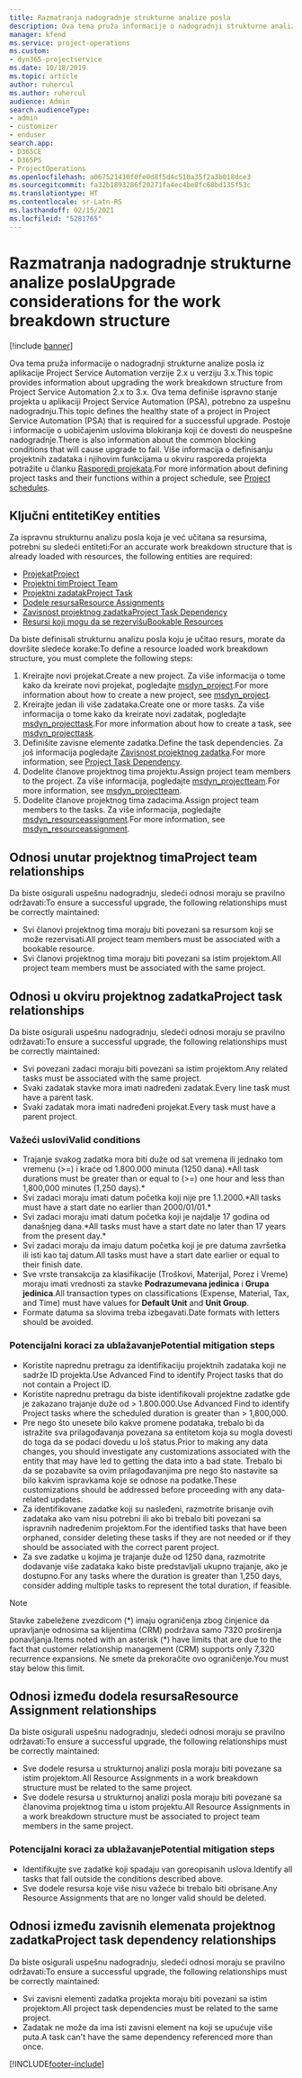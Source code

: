 ```yaml
---
title: Razmatranja nadogradnje strukturne analize posla
description: Ova tema pruža informacije o nadogradnji strukturne analize posla iz aplikacije Project Service Automation verzije 2.x u verziju 3.x.
manager: kfend
ms.service: project-operations
ms.custom:
- dyn365-projectservice
ms.date: 10/18/2019
ms.topic: article
author: ruhercul
ms.author: ruhercul
audience: Admin
search.audienceType:
- admin
- customizer
- enduser
search.app:
- D365CE
- D365PS
- ProjectOperations
ms.openlocfilehash: a067521410f0fe0d8f5d4c510a35f2a3b018dce3
ms.sourcegitcommit: fa32b1893286f20271fa4ec4be8fc68bd135f53c
ms.translationtype: HT
ms.contentlocale: sr-Latn-RS
ms.lasthandoff: 02/15/2021
ms.locfileid: "5281765"
---
```

# <a name="upgrade-considerations-for-the-work-breakdown-structure"></a><span data-ttu-id="9fbc6-103">Razmatranja nadogradnje strukturne analize posla</span><span class="sxs-lookup"><span data-stu-id="9fbc6-103">Upgrade considerations for the work breakdown structure</span></span>

[!include [banner](../includes/psa-now-project-operations.md)]

<span data-ttu-id="9fbc6-104">Ova tema pruža informacije o nadogradnji strukturne analize posla iz aplikacije Project Service Automation verzije 2.x u verziju 3.x.</span><span class="sxs-lookup"><span data-stu-id="9fbc6-104">This topic provides information about upgrading the work breakdown structure from Project Service Automation 2.x to 3.x.</span></span> <span data-ttu-id="9fbc6-105">Ova tema definiše ispravno stanje projekta u aplikaciji Project Service Automation (PSA), potrebno za uspešnu nadogradnju.</span><span class="sxs-lookup"><span data-stu-id="9fbc6-105">This topic defines the healthy state of a project in Project Service Automation (PSA) that is required for a successful upgrade.</span></span> <span data-ttu-id="9fbc6-106">Postoje i informacije o uobičajenim uslovima blokiranja koji će dovesti do neuspešne nadogradnje.</span><span class="sxs-lookup"><span data-stu-id="9fbc6-106">There is also information about the common blocking conditions that will cause upgrade to fail.</span></span> <span data-ttu-id="9fbc6-107">Više informacija o definisanju projektnih zadataka i njihovim funkcijama u okviru rasporeda projekta potražite u članku [Rasporedi projekata](project-creating.md).</span><span class="sxs-lookup"><span data-stu-id="9fbc6-107">For more information about defining project tasks and their functions within a project schedule, see [Project schedules](project-creating.md).</span></span>

## <a name="key-entities"></a><span data-ttu-id="9fbc6-108">Ključni entiteti</span><span class="sxs-lookup"><span data-stu-id="9fbc6-108">Key entities</span></span>
<span data-ttu-id="9fbc6-109">Za ispravnu strukturnu analizu posla koja je već učitana sa resursima, potrebni su sledeći entiteti:</span><span class="sxs-lookup"><span data-stu-id="9fbc6-109">For an accurate work breakdown structure that is already loaded with resources, the following entities are required:</span></span>

- [<span data-ttu-id="9fbc6-110">Projekat</span><span class="sxs-lookup"><span data-stu-id="9fbc6-110">Project</span></span>](https://docs.microsoft.com/dynamics365/customerengagement/on-premises/developer/entities/msdyn_project)
- [<span data-ttu-id="9fbc6-111">Projektni tim</span><span class="sxs-lookup"><span data-stu-id="9fbc6-111">Project Team</span></span>](https://docs.microsoft.com/dynamics365/customerengagement/on-premises/developer/entities/msdyn_projectteam)
- [<span data-ttu-id="9fbc6-112">Projektni zadatak</span><span class="sxs-lookup"><span data-stu-id="9fbc6-112">Project Task</span></span>](https://docs.microsoft.com/dynamics365/customerengagement/on-premises/developer/entities/msdyn_projecttask)
- [<span data-ttu-id="9fbc6-113">Dodele resursa</span><span class="sxs-lookup"><span data-stu-id="9fbc6-113">Resource Assignments</span></span>](https://docs.microsoft.com/dynamics365/customerengagement/on-premises/developer/entities/msdyn_resourceassignment)
- [<span data-ttu-id="9fbc6-114">Zavisnost projektnog zadatka</span><span class="sxs-lookup"><span data-stu-id="9fbc6-114">Project Task Dependency</span></span>](https://docs.microsoft.com/dynamics365/customerengagement/on-premises/developer/entities/msdyn_projecttaskdependency)
- [<span data-ttu-id="9fbc6-115">Resursi koji mogu da se rezervišu</span><span class="sxs-lookup"><span data-stu-id="9fbc6-115">Bookable Resources</span></span>](https://docs.microsoft.com/dynamics365/customerengagement/on-premises/developer/entities/bookableresource)

<span data-ttu-id="9fbc6-116">Da biste definisali strukturnu analizu posla koju je učitao resurs, morate da dovršite sledeće korake:</span><span class="sxs-lookup"><span data-stu-id="9fbc6-116">To define a resource loaded work breakdown structure, you must complete the following steps:</span></span>

1. <span data-ttu-id="9fbc6-117">Kreirajte novi projekat.</span><span class="sxs-lookup"><span data-stu-id="9fbc6-117">Create a new project.</span></span> <span data-ttu-id="9fbc6-118">Za više informacija o tome kako da kreirate novi projekat, pogledajte [msdyn_project](https://docs.microsoft.com/dynamics365/customerengagement/on-premises/developer/entities/msdyn_project).</span><span class="sxs-lookup"><span data-stu-id="9fbc6-118">For more information about how to create a new project, see [msdyn_project](https://docs.microsoft.com/dynamics365/customerengagement/on-premises/developer/entities/msdyn_project).</span></span>
2. <span data-ttu-id="9fbc6-119">Kreirajte jedan ili više zadataka.</span><span class="sxs-lookup"><span data-stu-id="9fbc6-119">Create one or more tasks.</span></span> <span data-ttu-id="9fbc6-120">Za više informacija o tome kako da kreirate novi zadatak, pogledajte [msdyn_projecttask](https://docs.microsoft.com/dynamics365/customerengagement/on-premises/developer/entities/msdyn_projecttask).</span><span class="sxs-lookup"><span data-stu-id="9fbc6-120">For more information about how to create a task, see [msdyn_projecttask](https://docs.microsoft.com/dynamics365/customerengagement/on-premises/developer/entities/msdyn_projecttask).</span></span>
3. <span data-ttu-id="9fbc6-121">Definišite zavisne elemente zadatka.</span><span class="sxs-lookup"><span data-stu-id="9fbc6-121">Define the task dependencies.</span></span> <span data-ttu-id="9fbc6-122">Za još informacija pogledajte [Zavisnost projektnog zadatka](https://docs.microsoft.com/dynamics365/customerengagement/on-premises/developer/entities/msdyn_projecttaskdependency).</span><span class="sxs-lookup"><span data-stu-id="9fbc6-122">For more information, see [Project Task Dependency](https://docs.microsoft.com/dynamics365/customerengagement/on-premises/developer/entities/msdyn_projecttaskdependency).</span></span>
4. <span data-ttu-id="9fbc6-123">Dodelite članove projektnog tima projektu.</span><span class="sxs-lookup"><span data-stu-id="9fbc6-123">Assign project team members to the project.</span></span> <span data-ttu-id="9fbc6-124">Za više informacija, pogledajte [msdyn_projectteam](https://docs.microsoft.com/dynamics365/customerengagement/on-premises/developer/entities/msdyn_projectteam).</span><span class="sxs-lookup"><span data-stu-id="9fbc6-124">For more information, see [msdyn_projectteam](https://docs.microsoft.com/dynamics365/customerengagement/on-premises/developer/entities/msdyn_projectteam).</span></span>
5. <span data-ttu-id="9fbc6-125">Dodelite članove projektnog tima zadacima.</span><span class="sxs-lookup"><span data-stu-id="9fbc6-125">Assign project team members to the tasks.</span></span> <span data-ttu-id="9fbc6-126">Za više informacija, pogledajte [msdyn_resourceassignment](https://docs.microsoft.com/dynamics365/customerengagement/on-premises/developer/entities/msdyn_resourceassignment).</span><span class="sxs-lookup"><span data-stu-id="9fbc6-126">For more information, see [msdyn_resourceassignment](https://docs.microsoft.com/dynamics365/customerengagement/on-premises/developer/entities/msdyn_resourceassignment).</span></span>

## <a name="project-team-relationships"></a><span data-ttu-id="9fbc6-127">Odnosi unutar projektnog tima</span><span class="sxs-lookup"><span data-stu-id="9fbc6-127">Project team relationships</span></span>

<span data-ttu-id="9fbc6-128">Da biste osigurali uspešnu nadogradnju, sledeći odnosi moraju se pravilno održavati:</span><span class="sxs-lookup"><span data-stu-id="9fbc6-128">To ensure a successful upgrade, the following relationships must be correctly maintained:</span></span>
- <span data-ttu-id="9fbc6-129">Svi članovi projektnog tima moraju biti povezani sa resursom koji se može rezervisati.</span><span class="sxs-lookup"><span data-stu-id="9fbc6-129">All project team members must be associated with a bookable resource.</span></span>
- <span data-ttu-id="9fbc6-130">Svi članovi projektnog tima moraju biti povezani sa istim projektom.</span><span class="sxs-lookup"><span data-stu-id="9fbc6-130">All project team members must be associated with the same project.</span></span> 

## <a name="project-task-relationships"></a><span data-ttu-id="9fbc6-131">Odnosi u okviru projektnog zadatka</span><span class="sxs-lookup"><span data-stu-id="9fbc6-131">Project task relationships</span></span>
<span data-ttu-id="9fbc6-132">Da biste osigurali uspešnu nadogradnju, sledeći odnosi moraju se pravilno održavati:</span><span class="sxs-lookup"><span data-stu-id="9fbc6-132">To ensure a successful upgrade, the following relationships must be correctly maintained:</span></span>

- <span data-ttu-id="9fbc6-133">Svi povezani zadaci moraju biti povezani sa istim projektom.</span><span class="sxs-lookup"><span data-stu-id="9fbc6-133">Any related tasks must be associated with the same project.</span></span>
- <span data-ttu-id="9fbc6-134">Svaki zadatak stavke mora imati nadređeni zadatak.</span><span class="sxs-lookup"><span data-stu-id="9fbc6-134">Every line task must have a parent task.</span></span>
- <span data-ttu-id="9fbc6-135">Svaki zadatak mora imati nadređeni projekat.</span><span class="sxs-lookup"><span data-stu-id="9fbc6-135">Every task must have a parent project.</span></span>

### <a name="valid-conditions"></a><span data-ttu-id="9fbc6-136">Važeći uslovi</span><span class="sxs-lookup"><span data-stu-id="9fbc6-136">Valid conditions</span></span>

- <span data-ttu-id="9fbc6-137">Trajanje svakog zadatka mora biti duže od sat vremena ili jednako tom vremenu (>=) i kraće od 1.800.000 minuta (1250 dana).\*</span><span class="sxs-lookup"><span data-stu-id="9fbc6-137">All task durations must be greater than or equal to (>=) one hour and less than 1,800,000 minutes (1,250 days).\*</span></span>
- <span data-ttu-id="9fbc6-138">Svi zadaci moraju imati datum početka koji nije pre 1.1.2000.\*</span><span class="sxs-lookup"><span data-stu-id="9fbc6-138">All tasks must have a start date no earlier than 2000/01/01.\*</span></span>
- <span data-ttu-id="9fbc6-139">Svi zadaci moraju imati datum početka koji je najdalje 17 godina od današnjeg dana.\*</span><span class="sxs-lookup"><span data-stu-id="9fbc6-139">All tasks must have a start date no later than 17 years from the present day.\*</span></span>
- <span data-ttu-id="9fbc6-140">Svi zadaci moraju da imaju datum početka koji je pre datuma završetka ili isti kao taj datum.</span><span class="sxs-lookup"><span data-stu-id="9fbc6-140">All tasks must have a start date earlier or equal to their finish date.</span></span>
- <span data-ttu-id="9fbc6-141">Sve vrste transakcija za klasifikacije (Troškovi, Materijal, Porez i Vreme) moraju imati vrednosti za stavke **Podrazumevana jedinica** i **Grupa jedinica**.</span><span class="sxs-lookup"><span data-stu-id="9fbc6-141">All transaction types on classifications (Expense, Material, Tax, and Time) must have values for **Default Unit** and **Unit Group**.</span></span>
- <span data-ttu-id="9fbc6-142">Formate datuma sa slovima treba izbegavati.</span><span class="sxs-lookup"><span data-stu-id="9fbc6-142">Date formats with letters should be avoided.</span></span>

### <a name="potential-mitigation-steps"></a><span data-ttu-id="9fbc6-143">Potencijalni koraci za ublažavanje</span><span class="sxs-lookup"><span data-stu-id="9fbc6-143">Potential mitigation steps</span></span>
- <span data-ttu-id="9fbc6-144">Koristite naprednu pretragu za identifikaciju projektnih zadataka koji ne sadrže ID projekta.</span><span class="sxs-lookup"><span data-stu-id="9fbc6-144">Use Advanced Find to identify Project tasks that do not contain a Project ID.</span></span>
- <span data-ttu-id="9fbc6-145">Koristite naprednu pretragu da biste identifikovali projektne zadatke gde je zakazano trajanje duže od > 1.800.000.</span><span class="sxs-lookup"><span data-stu-id="9fbc6-145">Use Advanced Find to identify Project tasks where the scheduled duration is greater than > 1,800,000.</span></span>
- <span data-ttu-id="9fbc6-146">Pre nego što unesete bilo kakve promene podataka, trebalo bi da istražite sva prilagođavanja povezana sa entitetom koja su mogla dovesti do toga da se podaci dovedu u loš status.</span><span class="sxs-lookup"><span data-stu-id="9fbc6-146">Prior to making any data changes, you should investigate any customizations associated with the entity that may have led to getting the data into a bad state.</span></span> <span data-ttu-id="9fbc6-147">Trebalo bi da se pozabavite sa ovim prilagođavanjima pre nego što nastavite sa bilo kakvim ispravkama koje se odnose na podatke.</span><span class="sxs-lookup"><span data-stu-id="9fbc6-147">These customizations should be addressed before proceeding with any data-related updates.</span></span>
- <span data-ttu-id="9fbc6-148">Za identifikovane zadatke koji su nasleđeni, razmotrite brisanje ovih zadataka ako vam nisu potrebni ili ako bi trebalo biti povezani sa ispravnih nadređenim projektom.</span><span class="sxs-lookup"><span data-stu-id="9fbc6-148">For the identified tasks that have been orphaned, consider deleting these tasks if they are not needed or if they should be associated with the correct parent project.</span></span>
- <span data-ttu-id="9fbc6-149">Za sve zadatke u kojima je trajanje duže od 1250 dana, razmotrite dodavanje više zadataka kako biste predstavljali ukupno trajanje, ako je dostupno.</span><span class="sxs-lookup"><span data-stu-id="9fbc6-149">For any tasks where the duration is greater than 1,250 days, consider adding multiple tasks to represent the total duration, if feasible.</span></span>

> [!NOTE]
> <span data-ttu-id="9fbc6-150">Stavke zabeležene zvezdicom (\*) imaju ograničenja zbog činjenice da upravljanje odnosima sa klijentima (CRM) podržava samo 7320 proširenja ponavljanja.</span><span class="sxs-lookup"><span data-stu-id="9fbc6-150">Items noted with an asterisk (\*) have limits that are due to the fact that customer relationship management (CRM) supports only 7,320 recurrence expansions.</span></span> <span data-ttu-id="9fbc6-151">Ne smete da prekoračite ovo ograničenje.</span><span class="sxs-lookup"><span data-stu-id="9fbc6-151">You must stay below this limit.</span></span>

## <a name="resource-assignment-relationships"></a><span data-ttu-id="9fbc6-152">Odnosi između dodela resursa</span><span class="sxs-lookup"><span data-stu-id="9fbc6-152">Resource Assignment relationships</span></span>
<span data-ttu-id="9fbc6-153">Da biste osigurali uspešnu nadogradnju, sledeći odnosi moraju se pravilno održavati:</span><span class="sxs-lookup"><span data-stu-id="9fbc6-153">To ensure a successful upgrade, the following relationships must be correctly maintained:</span></span>

- <span data-ttu-id="9fbc6-154">Sve dodele resursa u strukturnoj analizi posla moraju biti povezane sa istim projektom.</span><span class="sxs-lookup"><span data-stu-id="9fbc6-154">All Resource Assignments in a work breakdown structure must be related to the same project.</span></span>
- <span data-ttu-id="9fbc6-155">Sve dodele resursa u strukturnoj analizi posla moraju biti povezane sa članovima projektnog tima u istom projektu.</span><span class="sxs-lookup"><span data-stu-id="9fbc6-155">All Resource Assignments in a work breakdown structure must be associated to project team members in the same project.</span></span>

### <a name="potential-mitigation-steps"></a><span data-ttu-id="9fbc6-156">Potencijalni koraci za ublažavanje</span><span class="sxs-lookup"><span data-stu-id="9fbc6-156">Potential mitigation steps</span></span>
- <span data-ttu-id="9fbc6-157">Identifikujte sve zadatke koji spadaju van goreopisanih uslova.</span><span class="sxs-lookup"><span data-stu-id="9fbc6-157">Identify all tasks that fall outside the conditions described above.</span></span>  
- <span data-ttu-id="9fbc6-158">Sve dodele resursa koje više nisu važeće bi trebalo biti obrisane.</span><span class="sxs-lookup"><span data-stu-id="9fbc6-158">Any Resource Assignments that are no longer valid should be deleted.</span></span>

## <a name="project-task-dependency-relationships"></a><span data-ttu-id="9fbc6-159">Odnosi između zavisnih elemenata projektnog zadatka</span><span class="sxs-lookup"><span data-stu-id="9fbc6-159">Project task dependency relationships</span></span>
<span data-ttu-id="9fbc6-160">Da biste osigurali uspešnu nadogradnju, sledeći odnosi moraju se pravilno održavati:</span><span class="sxs-lookup"><span data-stu-id="9fbc6-160">To ensure a successful upgrade, the following relationships must be correctly maintained:</span></span>

- <span data-ttu-id="9fbc6-161">Svi zavisni elementi zadatka projekta moraju biti povezani sa istim projektom.</span><span class="sxs-lookup"><span data-stu-id="9fbc6-161">All project task dependencies must be related to the same project.</span></span>
- <span data-ttu-id="9fbc6-162">Zadatak ne može da ima isti zavisni element na koji se upućuje više puta.</span><span class="sxs-lookup"><span data-stu-id="9fbc6-162">A task can't have the same dependency referenced more than once.</span></span>


[!INCLUDE[footer-include](../includes/footer-banner.md)]